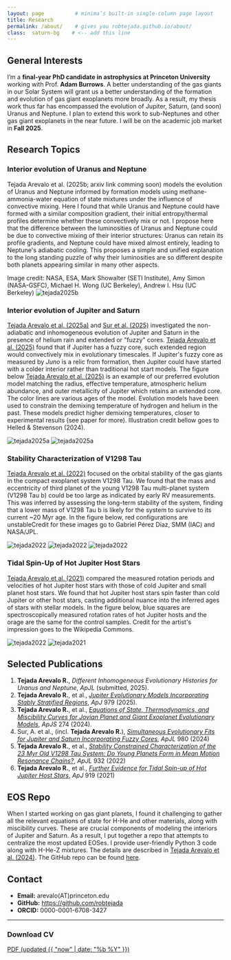 ```yaml
---
layout: page          # minima’s built-in single-column page layout
title: Research
permalink: /about/    # gives you robtejada.github.io/about/
class:  saturn-bg    # <-- add this line
---
```


## General Interests  <!-- WHY: committees scan the first 100 words -->
I’m a **final-year PhD candidate in astrophysics at Princeton University** working with Prof. **Adam Burrows**.
A better understanding of the gas giants in our Solar System will grant us a better understanding of the formation and evolution of gas giant exoplanets more broadly.
As a result, my thesis work thus far has encompassed the evolution of Jupiter, Saturn, (and soon) Uranus and Neptune.
I plan to extend this work to sub-Neptunes and other gas giant exoplanets in the near future.
I will be on the academic job market in **Fall 2025**.

## Research Topics
### Interior evolution of Uranus and Neptune
Tejada Arevalo et al. (2025b; arxiv link comming soon) models the evolution of Uranus and Neptune informed by formation models using methane-ammonia-water equation of state mixtures under the influence of convective mixing. Here I found that while Uranus and Neptune could have formed with a similar composition gradient, their initial entropy/thermal profiles determine whether these convectively mix or not. I propose here that the difference between the luminosities of Uranus and Neptune could be due to convective mixing of their interior structures: Uranus can retain its profile gradients, and Neptune could have mixed almost entirely, leading to Neptune's adiabatic cooling. This proposes a simple and unified explanation to the long standing puzzle of why their luminosities are so different despite both planets appearing similar in many other aspects.

Image credit: NASA, ESA, Mark Showalter (SETI Institute), Amy Simon (NASA-GSFC), Michael H. Wong (UC Berkeley), Andrew I. Hsu (UC Berkeley)
![tejada2025b](/images/uranus_neptune.JPG)

### Interior evolution of Jupiter and Saturn
[Tejada Arevalo et al. (2025a)](https://iopscience.iop.org/article/10.3847/1538-4357/ada030) and [Sur et al. (2025)](https://iopscience.iop.org/article/10.3847/2041-8213/adad62) investigated the non-adiabatic and inhomogeneous evolution of Jupiter and Saturn in the presence of helium rain and extended or "fuzzy" cores. [Tejada Arevalo et al. (2025)](https://iopscience.iop.org/article/10.3847/1538-4357/ada030) found that if Jupiter has a fuzzy core, such extended region would convectively mix in evolutionary timescales. If Jupiter's fuzzy core as measured by *Juno* is a relic from formation, then Jupiter could have started with a colder interior rather than traditional hot start models. The figure below [Tejada Arevalo et al. (2025)](https://iopscience.iop.org/article/10.3847/1538-4357/ada030) is an example of our preferred evolution model matching the radius, effective temperature, atmospheric helium abundance, and outer metallicity of Jupiter which retains an extended core. The color lines are various ages of the model. Evolution models have been used to constrain the demixing temperature of hydrogen and helium in the past. These models predict higher demixing temperatures, closer to experimental results (see paper for more). Illustration credit bellow goes to Helled & Stevenson (2024).

![tejada2025a](/images/2025_fig.JPG)
![tejada2025a](/images/jupiter_saturn_fuzzycore.JPG)

### Stability Characterization of V1298 Tau
[Tejada Arevalo et al. (2022)](https://iopscience.iop.org/article/10.3847/2041-8213/ac70e0) focused on the orbital stability of the gas giants in the compact exoplanet system V1298 Tau. We found that the mass and eccentricity of third planet of the young V1298 Tau multi-planet system (V1298 Tau b) could be too large as indicated by early RV measurements. This was inferred by assessing the long-term stability of the system, finding that a lower mass of V1298 Tau b is likely for the system to survive to its current ~20 Myr age. In the figure below, red configurations are unstableCredit for these images go to Gabriel Pérez Díaz, SMM (IAC) and NASA/JPL.

![tejada2022](/images/2022_fig.JPG)
![tejada2022](/images/v1298tau_illustration.JPG)
![tejada2022](/images/v1298tau_system.JPG)

### Tidal Spin-Up of Hot Jupiter Host Stars
[Tejada Arevalo et al. (2021)](https://iopscience.iop.org/article/10.3847/1538-4357/ac1429) compared the measured rotation periods and velocities of hot Jupiter host stars with those of cold Jupiter and small planet host stars. We found that hot Jupiter host stars spin faster than cold Jupiter or other host stars, casting additional nuance into the inferred ages of stars with stellar models. In the figure below, blue squares are spectroscopically measured rotation rates of hot Jupiter hosts and the orage are the same for the control samples. Credit for the artist's impression goes to the Wikipedia Commons.

![tejada2022](/images/2021_fig.JPG)
![tejada2021](/images/hot_jupiter.JPG)

## Selected Publications  <!-- WHY: showcase peer-reviewed output up front -->
1. **Tejada Arevalo R.**, *Different Inhomogeneous Evolutionary Histories for Uranus and Neptune*, *ApJL* (submitted, 2025).
2. **Tejada Arevalo R.**, et al., [*Jupiter Evolutionary Models Incorporating Stably Stratified Regions*](https://iopscience.iop.org/article/10.3847/1538-4357/ada030), *ApJ* 979 (2025).
3. **Tejada Arevalo R.**, et al., [*Equations of State, Thermodynamics, and Miscibility Curves for Jovian Planet and Giant Exoplanet Evolutionary Models*](https://iopscience.iop.org/article/10.3847/1538-4365/ad6cd7), *ApJS* 274 (2024).
4. Sur, A. et al., (incl. **Tejada Arevalo R.**), [*Simultaneous Evolutionary Fits for Jupiter and Saturn Incorporating Fuzzy Cores*](https://iopscience.iop.org/article/10.3847/2041-8213/adad62), *ApJL* 980 (2024)
5. **Tejada Arevalo R.**, et al., [*Stability Constrained Characterization of the 23 Myr Old V1298 Tau System: Do Young Planets Form in Mean Motion Resonance Chains?*](https://iopscience.iop.org/article/10.3847/2041-8213/ac70e0), *ApJL* 932 (2022)
6. **Tejada Arevalo R.**, et al., [*Further Evidence for Tidal Spin-up of Hot Jupiter Host Stars*](https://iopscience.iop.org/article/10.3847/1538-4357/ac1429), *ApJ* 919 (2021)

## EOS Repo

When I started working on gas giant planets, I found it challenging to gather all the relevant equations of state for H-He and other materials, along with miscibility curves.
These are crucial components of modeling the interiors of Jupiter and Saturn. As a result, I put together a repo that attempts to centralize the most updated EOSes. I provide
user-friendly Python 3 code along with H-He-Z mixtures. The details are described in [Tejada Arevalo et al. (2024)](https://iopscience.iop.org/article/10.3847/1538-4365/ad6cd7).
The GitHub repo can be found [here](https://github.com/robtejada/eos/tree/main).

## Contact  <!-- WHY: make it trivial to reach you -->
* **Email:** arevalo(AT)princeton.edu
* **GitHub:** <https://github.com/robtejada>
* **ORCID:** 0000-0001-6708-3427

---

### Download CV

[PDF (updated {{ "now" | date: "%b %Y" }})](/assets/cv_2025.pdf)